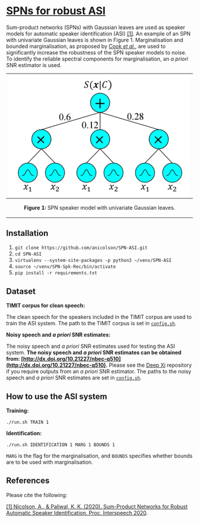 <!--- 

export PATH=/usr/local/cuda-10.0/bin${PATH:+:${PATH}}
export LD_LIBRARY_PATH=/usr/local/cuda-10.0/lib64${LD_LIBRARY_PATH:+:${LD_LIBRARY_PATH}}

-->
[SPNs for robust ASI](https://arxiv.org/abs/1910.11969)
====

Sum-product networks (SPNs) with Gaussian leaves are used as speaker models for automatic speaker identification (ASI) [[1]](https://arxiv.org/abs/1910.11969). An example of an SPN with univariate Gaussian leaves is shown in Figure 1. Marginalisation and bounded marginalisation, as proposed by [Cook *et al.*](https://doi.org/10.1016/S0167-6393(00)00034-0), are used to significantly increase the robustness of the SPN speaker models to noise. To identify the reliable spectral components for marginalisation, an *a priori* SNR estimator is used.

|![](./spk_model.jpg "SPN speaker model.")|
|----|
| <p align="center"> <b>Figure 1:</b> <a> SPN speaker model with univariate Gaussian leaves.</a> </p> |

Installation
-----
1. `git clone https://github.com/anicolson/SPN-ASI.git`
2. `cd SPN-ASI`
3. `virtualenv --system-site-packages -p python3 ~/venv/SPN-ASI`
4. `source ~/venv/SPN-Spk-Rec/bin/activate`
6. `pip install -r requirements.txt`

Dataset
-----
**TIMIT corpus for clean speech:**

The clean speech for the speakers included in the TIMIT corpus are used to train the ASI system. The path to the TIMIT corpus is set in [`config.sh`]().

**Noisy speech and *a priori* SNR estimates:**

The noisy speech and *a priori* SNR estimates used for testing the ASI system. **The noisy speech and *a priori* SNR estimates can be obtained from: [http://dx.doi.org/10.21227/nbec-q510](http://dx.doi.org/10.21227/nbec-q510).** Please see the [Deep Xi](https://github.com/anicolson/DeepXi) repository if you require outputs from an *a priori* SNR estimator. The paths to the noisy speech and *a priori* SNR estimates are set in [`config.sh`]().

How to use the ASI system
-----
**Training:**

```
./run.sh TRAIN 1 
```


**Identification:**

```
./run.sh IDENTIFICATION 1 MARG 1 BOUNDS 1
```
`MARG` is the flag for the marginalisation, and `BOUNDS` specifies whether bounds are to be used with marginalisation.


References
-----
Please cite the following:

[[1] Nicolson, A., & Paliwal, K. K. (2020). Sum-Product Networks for Robust Automatic Speaker Identification. Proc. Interspeech 2020](https://arxiv.org/abs/1910.11969).
